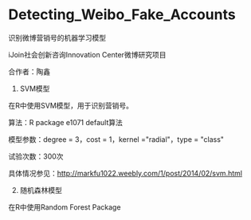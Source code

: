 Detecting_Weibo_Fake_Accounts
=============================

识别微博营销号的机器学习模型

iJoin社会创新咨询Innovation Center微博研究项目

合作者：陶鑫

1) SVM模型

在R中使用SVM模型，用于识别营销号。

算法：R package e1071 default算法

模型参数：degree = 3，cost = 1，kernel ="radial"，type = "class"

试验次数：300次

具体情况参见：http://markfu1022.weebly.com/1/post/2014/02/svm.html

2) 随机森林模型

在R中使用Random Forest Package
